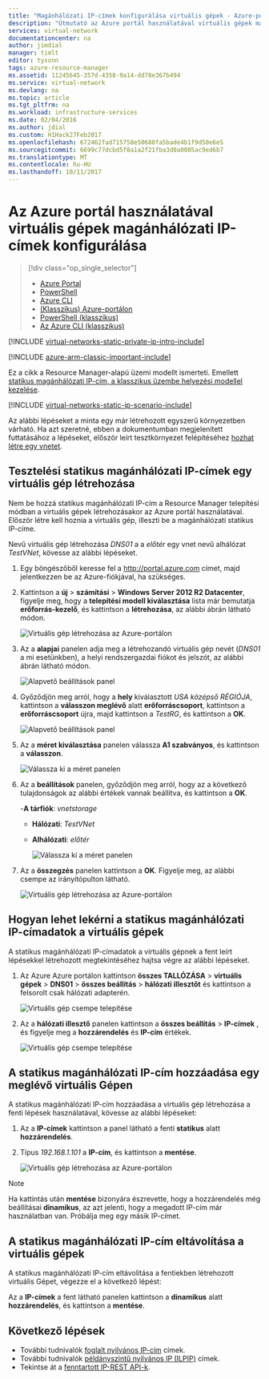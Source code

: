 ```yaml
---
title: "Magánhálózati IP-címek konfigurálása virtuális gépek - Azure-portál |} Microsoft Docs"
description: "Útmutató az Azure portál használatával virtuális gépek magánhálózati IP-címek konfigurálásához."
services: virtual-network
documentationcenter: na
author: jimdial
manager: timlt
editor: tysonn
tags: azure-resource-manager
ms.assetid: 11245645-357d-4358-9a14-dd78e367b494
ms.service: virtual-network
ms.devlang: na
ms.topic: article
ms.tgt_pltfrm: na
ms.workload: infrastructure-services
ms.date: 02/04/2016
ms.author: jdial
ms.custom: H1Hack27Feb2017
ms.openlocfilehash: 672462fad715758e50680fa5bade4b1f9d50e6e5
ms.sourcegitcommit: 6699c77dcbd5f8a1a2f21fba3d0a0005ac9ed6b7
ms.translationtype: MT
ms.contentlocale: hu-HU
ms.lasthandoff: 10/11/2017
---
```

# <a name="configure-private-ip-addresses-for-a-virtual-machine-using-the-azure-portal"></a>Az Azure portál használatával virtuális gépek magánhálózati IP-címek konfigurálása

> [!div class="op_single_selector"]
> * [Azure Portal](virtual-networks-static-private-ip-arm-pportal.md)
> * [PowerShell](virtual-networks-static-private-ip-arm-ps.md)
> * [Azure CLI](virtual-networks-static-private-ip-arm-cli.md)
> * [(Klasszikus) Azure-portálon](virtual-networks-static-private-ip-classic-pportal.md)
> * [PowerShell (klasszikus)](virtual-networks-static-private-ip-classic-ps.md)
> * [Az Azure CLI (klasszikus)](virtual-networks-static-private-ip-classic-cli.md)


[!INCLUDE [virtual-networks-static-private-ip-intro-include](../../includes/virtual-networks-static-private-ip-intro-include.md)]

[!INCLUDE [azure-arm-classic-important-include](../../includes/azure-arm-classic-important-include.md)]

Ez a cikk a Resource Manager-alapú üzemi modellt ismerteti. Emellett [statikus magánhálózati IP-cím, a klasszikus üzembe helyezési modellel kezelése](virtual-networks-static-private-ip-classic-pportal.md).

[!INCLUDE [virtual-networks-static-ip-scenario-include](../../includes/virtual-networks-static-ip-scenario-include.md)]

Az alábbi lépéseket a minta egy már létrehozott egyszerű környezetben várható. Ha azt szeretné, ebben a dokumentumban megjelenített futtatásához a lépéseket, először leírt tesztkörnyezet felépítéséhez [hozhat létre egy vnetet](virtual-networks-create-vnet-arm-pportal.md).

## <a name="how-to-create-a-vm-for-testing-static-private-ip-addresses"></a>Tesztelési statikus magánhálózati IP-címek egy virtuális gép létrehozása
Nem be hozzá statikus magánhálózati IP-cím a Resource Manager telepítési módban a virtuális gépek létrehozásakor az Azure portál használatával. Először létre kell hoznia a virtuális gép, illeszti be a magánhálózati statikus IP-címe.

Nevű virtuális gép létrehozása *DNS01* a a *előtér* egy vnet nevű alhálózat *TestVNet*, kövesse az alábbi lépéseket.

1. Egy böngészőből keresse fel a http://portal.azure.com címet, majd jelentkezzen be az Azure-fiókjával, ha szükséges.
2. Kattintson a **új** > **számítási** > **Windows Server 2012 R2 Datacenter**, figyelje meg, hogy a **telepítési modell kiválasztása** lista már bemutatja **erőforrás-kezelő**, és kattintson a **létrehozása**, az alábbi ábrán látható módon.
   
    ![Virtuális gép létrehozása az Azure-portálon](./media/virtual-networks-static-ip-arm-pportal/figure01.png)
3. Az a **alapjai** panelen adja meg a létrehozandó virtuális gép nevét (*DNS01* a mi esetünkben), a helyi rendszergazdai fiókot és jelszót, az alábbi ábrán látható módon.
   
    ![Alapvető beállítások panel](./media/virtual-networks-static-ip-arm-pportal/figure02.png)
4. Győződjön meg arról, hogy a **hely** kiválasztott *USA középső RÉGIÓJA*, kattintson a **válasszon meglévő** alatt **erőforráscsoport**, kattintson a **erőforráscsoport** újra, majd kattintson a *TestRG*, és kattintson a **OK**.
   
    ![Alapvető beállítások panel](./media/virtual-networks-static-ip-arm-pportal/figure03.png)
5. Az a **méret kiválasztása** panelen válassza **A1 szabványos**, és kattintson a **válasszon**.
   
    ![Válassza ki a méret panelen](./media/virtual-networks-static-ip-arm-pportal/figure04.png)    
6. Az a **beállítások** panelen, győződjön meg arról, hogy az a következő tulajdonságok az alábbi értékek vannak beállítva, és kattintson a **OK**.
   
    -**A tárfiók**: *vnetstorage*
   
   * **Hálózati**: *TestVNet*
   * **Alhálózati**: *előtér*
     
     ![Válassza ki a méret panelen](./media/virtual-networks-static-ip-arm-pportal/figure05.png)     
7. Az a **összegzés** panelen kattintson a **OK**. Figyelje meg, az alábbi csempe az irányítópulton látható.
   
    ![Virtuális gép létrehozása az Azure-portálon](./media/virtual-networks-static-ip-arm-pportal/figure06.png)

## <a name="how-to-retrieve-static-private-ip-address-information-for-a-vm"></a>Hogyan lehet lekérni a statikus magánhálózati IP-címadatok a virtuális gépek
A statikus magánhálózati IP-címadatok a virtuális gépnek a fent leírt lépésekkel létrehozott megtekintéséhez hajtsa végre az alábbi lépéseket.

1. Az Azure Azure portálon kattintson **összes TALLÓZÁSA** > **virtuális gépek** > **DNS01** > **összes beállítás** > **hálózati illesztőt** és kattintson a felsorolt csak hálózati adapterén.
   
    ![Virtuális gép csempe telepítése](./media/virtual-networks-static-ip-arm-pportal/figure07.png)
2. Az a **hálózati illesztő** panelen kattintson a **összes beállítás** > **IP-címek** , és figyelje meg a **hozzárendelés** és **IP-cím** értékek.
   
    ![Virtuális gép csempe telepítése](./media/virtual-networks-static-ip-arm-pportal/figure08.png)

## <a name="how-to-add-a-static-private-ip-address-to-an-existing-vm"></a>A statikus magánhálózati IP-cím hozzáadása egy meglévő virtuális Gépen
A statikus magánhálózati IP-cím hozzáadása a virtuális gép létrehozása a fenti lépések használatával, kövesse az alábbi lépéseket:

1. Az a **IP-címek** kattintson a panel látható a fenti **statikus** alatt **hozzárendelés**.
2. Típus *192.168.1.101* a **IP-cím**, és kattintson a **mentése**.
   
    ![Virtuális gép létrehozása az Azure-portálon](./media/virtual-networks-static-ip-arm-pportal/figure09.png)

> [!NOTE]
> Ha kattintás után **mentése** bizonyára észrevette, hogy a hozzárendelés még beállításai **dinamikus**, az azt jelenti, hogy a megadott IP-cím már használatban van. Próbálja meg egy másik IP-címet.
> 
> 

## <a name="how-to-remove-a-static-private-ip-address-from-a-vm"></a>A statikus magánhálózati IP-cím eltávolítása a virtuális gépek
A statikus magánhálózati IP-cím eltávolítása a fentiekben létrehozott virtuális Gépet, végezze el a következő lépést:

Az a **IP-címek** a fent látható panelen kattintson a **dinamikus** alatt **hozzárendelés**, és kattintson a **mentése**.

## <a name="next-steps"></a>Következő lépések
* További tudnivalók [foglalt nyilvános IP-cím](virtual-networks-reserved-public-ip.md) címek.
* További tudnivalók [példányszintű nyilvános IP (ILPIP)](virtual-networks-instance-level-public-ip.md) címek.
* Tekintse át a [fenntartott IP-REST API-k](https://msdn.microsoft.com/library/azure/dn722420.aspx).

